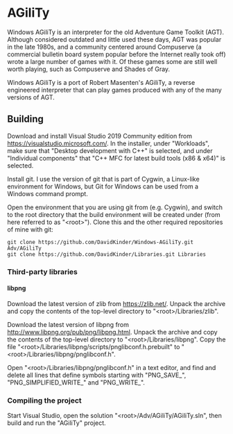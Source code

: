 # AGiliTy

Windows AGiliTy is an interpreter for the old Adventure Game Toolkit (AGT). Although considered outdated and little used these days, AGT was popular in the late 1980s, and a community centered around Compuserve (a commercial bulletin board system popular before the Internet really took off) wrote a large number of games with it. Of these games some are still well worth playing, such as Compuserve and Shades of Gray.

Windows AGiliTy is a port of Robert Masenten's AGiliTy, a reverse engineered interpreter that can play games produced with any of the many versions of AGT.

## Building

Download and install Visual Studio 2019 Community edition from https://visualstudio.microsoft.com/. In the installer, under "Workloads", make sure that "Desktop development with C++" is selected, and under "Individual components" that "C++ MFC for latest build tools (x86 & x64)" is selected.

Install git. I use the version of git that is part of Cygwin, a Linux-like environment for Windows, but Git for Windows can be used from a Windows command prompt.

Open the environment that you are using git from (e.g. Cygwin), and switch to the root directory that the build environment will be created under (from here referred to as "\<root>"). Clone this and the other required repositories of mine with git:
```
git clone https://github.com/DavidKinder/Windows-AGiliTy.git Adv/AGiliTy
git clone https://github.com/DavidKinder/Libraries.git Libraries
```

### Third-party libraries

#### libpng

Download the latest version of zlib from https://zlib.net/. Unpack the archive and copy the contents of the top-level directory to "\<root>/Libraries/zlib".

Download the latest version of libpng from http://www.libpng.org/pub/png/libpng.html. Unpack the archive and copy the contents of the top-level directory to "\<root>/Libraries/libpng". Copy the file "\<root>/Libraries/libpng/scripts/pnglibconf.h.prebuilt" to "\<root>/Libraries/libpng/pnglibconf.h".

Open "\<root>/Libraries/libpng/pnglibconf.h" in a text editor, and find and delete all lines that define symbols starting with "PNG_SAVE_", "PNG_SIMPLIFIED_WRITE_" and "PNG_WRITE_".

### Compiling the project

Start Visual Studio, open the solution "\<root>/Adv/AGiliTy/AGiliTy.sln", then build and run the "AGiliTy" project.
